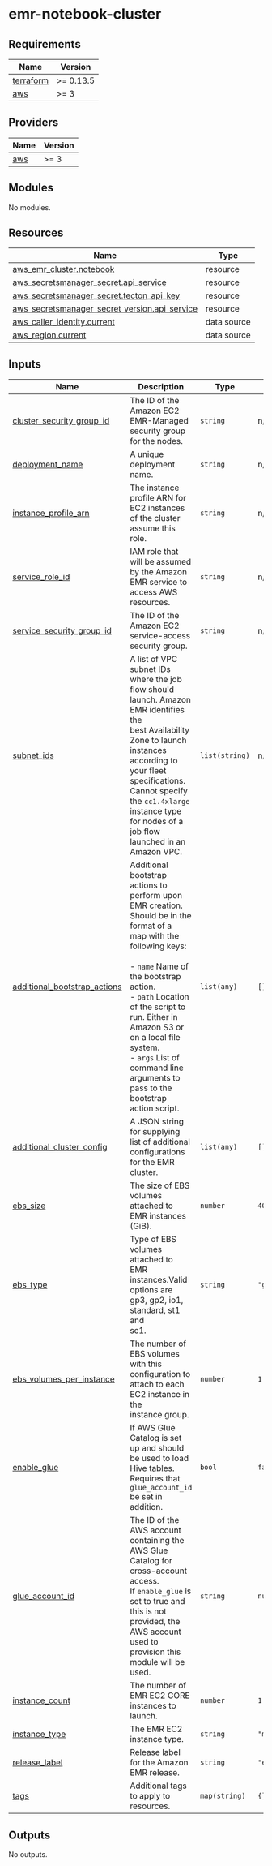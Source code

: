 # emr-notebook-cluster

<!-- BEGINNING OF PRE-COMMIT-TERRAFORM DOCS HOOK -->
## Requirements

| Name | Version |
|------|---------|
| <a name="requirement_terraform"></a> [terraform](#requirement\_terraform) | >= 0.13.5 |
| <a name="requirement_aws"></a> [aws](#requirement\_aws) | >= 3 |

## Providers

| Name | Version |
|------|---------|
| <a name="provider_aws"></a> [aws](#provider\_aws) | >= 3 |

## Modules

No modules.

## Resources

| Name | Type |
|------|------|
| [aws_emr_cluster.notebook](https://registry.terraform.io/providers/hashicorp/aws/latest/docs/resources/emr_cluster) | resource |
| [aws_secretsmanager_secret.api_service](https://registry.terraform.io/providers/hashicorp/aws/latest/docs/resources/secretsmanager_secret) | resource |
| [aws_secretsmanager_secret.tecton_api_key](https://registry.terraform.io/providers/hashicorp/aws/latest/docs/resources/secretsmanager_secret) | resource |
| [aws_secretsmanager_secret_version.api_service](https://registry.terraform.io/providers/hashicorp/aws/latest/docs/resources/secretsmanager_secret_version) | resource |
| [aws_caller_identity.current](https://registry.terraform.io/providers/hashicorp/aws/latest/docs/data-sources/caller_identity) | data source |
| [aws_region.current](https://registry.terraform.io/providers/hashicorp/aws/latest/docs/data-sources/region) | data source |

## Inputs

| Name | Description | Type | Default | Required |
|------|-------------|------|---------|:--------:|
| <a name="input_cluster_security_group_id"></a> [cluster\_security\_group\_id](#input\_cluster\_security\_group\_id) | The ID of the Amazon EC2 EMR-Managed security group for the nodes. | `string` | n/a | yes |
| <a name="input_deployment_name"></a> [deployment\_name](#input\_deployment\_name) | A unique deployment name. | `string` | n/a | yes |
| <a name="input_instance_profile_arn"></a> [instance\_profile\_arn](#input\_instance\_profile\_arn) | The instance profile ARN for EC2 instances of the cluster assume this role. | `string` | n/a | yes |
| <a name="input_service_role_id"></a> [service\_role\_id](#input\_service\_role\_id) | IAM role that will be assumed by the Amazon EMR service to access AWS resources. | `string` | n/a | yes |
| <a name="input_service_security_group_id"></a> [service\_security\_group\_id](#input\_service\_security\_group\_id) | The ID of the Amazon EC2 service-access security group. | `string` | n/a | yes |
| <a name="input_subnet_ids"></a> [subnet\_ids](#input\_subnet\_ids) | A list of VPC subnet IDs where the job flow should launch. Amazon EMR identifies the<br>best Availability Zone to launch instances according to your fleet specifications. Cannot specify<br>the `cc1.4xlarge` instance type for nodes of a job flow launched in an Amazon VPC. | `list(string)` | n/a | yes |
| <a name="input_additional_bootstrap_actions"></a> [additional\_bootstrap\_actions](#input\_additional\_bootstrap\_actions) | Additional bootstrap actions to perform upon EMR creation. Should be in the format of a<br>map with the following keys:<br><br>- `name` Name of the bootstrap action.<br>- `path` Location of the script to run. Either in Amazon S3 or on a local file system.<br>- `args` List of command line arguments to pass to the bootstrap action script. | `list(any)` | `[]` | no |
| <a name="input_additional_cluster_config"></a> [additional\_cluster\_config](#input\_additional\_cluster\_config) | A JSON string for supplying list of additional configurations for the EMR cluster. | `list(any)` | `[]` | no |
| <a name="input_ebs_size"></a> [ebs\_size](#input\_ebs\_size) | The size of EBS volumes attached to EMR instances (GiB). | `number` | `40` | no |
| <a name="input_ebs_type"></a> [ebs\_type](#input\_ebs\_type) | Type of EBS volumes attached to EMR instances.Valid options are gp3, gp2, io1, standard, st1 and<br>sc1. | `string` | `"gp2"` | no |
| <a name="input_ebs_volumes_per_instance"></a> [ebs\_volumes\_per\_instance](#input\_ebs\_volumes\_per\_instance) | The number of EBS volumes with this configuration to attach to each EC2 instance in the<br>instance group. | `number` | `1` | no |
| <a name="input_enable_glue"></a> [enable\_glue](#input\_enable\_glue) | If AWS Glue Catalog is set up and should be used to load Hive tables. Requires that<br>`glue_account_id` be set in addition. | `bool` | `false` | no |
| <a name="input_glue_account_id"></a> [glue\_account\_id](#input\_glue\_account\_id) | The ID of the AWS account containing the AWS Glue Catalog for cross-account access.<br>If `enable_glue` is set to true and this is not provided, the AWS account used to provision this<br>module will be used. | `string` | `null` | no |
| <a name="input_instance_count"></a> [instance\_count](#input\_instance\_count) | The number of EMR EC2 CORE instances to launch. | `number` | `1` | no |
| <a name="input_instance_type"></a> [instance\_type](#input\_instance\_type) | The EMR EC2 instance type. | `string` | `"m5.xlarge"` | no |
| <a name="input_release_label"></a> [release\_label](#input\_release\_label) | Release label for the Amazon EMR release. | `string` | `"emr-6.4.0"` | no |
| <a name="input_tags"></a> [tags](#input\_tags) | Additional tags to apply to resources. | `map(string)` | `{}` | no |

## Outputs

No outputs.
<!-- END OF PRE-COMMIT-TERRAFORM DOCS HOOK -->
